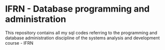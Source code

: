 # IFRN - Database programming and administration

This repository contains all my sql codes referring to the programming and database administration discipline of the systems analysis and development course - IFRN
